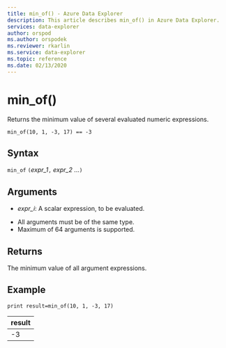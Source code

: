 ```yaml
---
title: min_of() - Azure Data Explorer
description: This article describes min_of() in Azure Data Explorer.
services: data-explorer
author: orspod
ms.author: orspodek
ms.reviewer: rkarlin
ms.service: data-explorer
ms.topic: reference
ms.date: 02/13/2020
---
```

# min_of()

Returns the minimum value of several evaluated numeric expressions.

```kusto
min_of(10, 1, -3, 17) == -3
```

## Syntax

`min_of` `(`*expr_1*`,` *expr_2* ...`)`

## Arguments

* *expr_i*: A scalar expression, to be evaluated.

- All arguments must be of the same type.
- Maximum of 64 arguments is supported.

## Returns

The minimum value of all argument expressions.

## Example

<!-- csl: https://help.kusto.windows.net/Samples  -->
```kusto
print result=min_of(10, 1, -3, 17) 
```

|result|
|---|
|-3|
